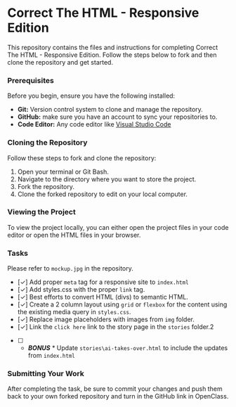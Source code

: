 # Correct The HTML - Responsive Edition

This repository contains the files and instructions for completing Correct The HTML - Responsive Edition. Follow the steps below to fork and then clone the repository and get started.

### Prerequisites

Before you begin, ensure you have the following installed:

- **Git:** Version control system to clone and manage the repository.
- **GitHub:** make sure you have an account to sync your repositories to.
- **Code Editor:** Any code editor like [Visual Studio Code](https://code.visualstudio.com/)

### Cloning the Repository

Follow these steps to fork and clone the repository:

1. Open your terminal or Git Bash.
2. Navigate to the directory where you want to store the project.
3. Fork the repository.
4. Clone the forked repository to edit on your local computer.

### Viewing the Project

To view the project locally, you can either open the project files in your code editor or open the HTML files in your browser.

### Tasks

Please refer to `mockup.jpg` in the repository.

- [✓] Add proper `meta` tag for a responsive site to `index.html`
- [✓] Add styles.css with the proper `link` tag.
- [✓] Best efforts to convert HTML (divs) to semantic HTML.
- [✓] Create a 2 column layout using `grid` or `flexbox` for the content using the existing media query in `styles.css`.
- [✓] Replace image placeholders with images from `img` folder.
- [✓] Link the `click here` link to the story page in the `stories` folder.2
- [ ] * ***BONUS*** * Update `stories\ai-takes-over.html` to include the updates from `index.html`

### Submitting Your Work

After completing the task, be sure to commit your changes and push them back to your own forked repository and turn in the GitHub link in OpenClass.
